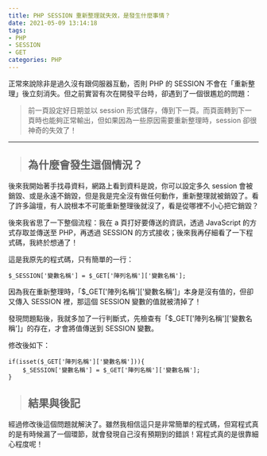 ```yaml
---
title: PHP SESSION 重新整理就失效，是發生什麼事情？
date: 2021-05-09 13:14:18
tags:
- PHP
- SESSION
- GET
categories: PHP
---
```


正常來說除非是過久沒有跟伺服器互動，否則 PHP 的 SESSION 不會在「重新整理」後立刻消失。但之前實習有次在開發平台時，卻遇到了一個很尷尬的問題：

> 前一頁設定好日期並以 session 形式儲存，傳到下一頁。而頁面轉到下一頁時也能夠正常輸出，但如果因為一些原因需要重新整理時，session 卻很神奇的失效了！

<!-- more -->

---

> ## 為什麼會發生這個情況？

後來我開始著手找尋資料，網路上看到資料是說，你可以設定多久 session 會被銷毀、或是永遠不銷毀，但是我是完全沒有做任何動作，重新整理就被銷毀了。看了許多論壇，有人說根本不可能重新整理後就沒了，看是從哪裡不小心把它銷毀？

後來我省思了一下整個流程：我在 a 頁打好要傳送的資訊，透過 JavaScript 的方式存取並傳送至 PHP，再透過 SESSION 的方式接收；後來我再仔細看了一下程式碼，我終於想通了！

這是我原先的程式碼，只有簡單的一行：

```
$_SESSION['變數名稱'] = $_GET['陣列名稱']['變數名稱'];
```

因為我在重新整理時，「$_GET['陣列名稱']['變數名稱']」本身是沒有值的，但卻又傳入 SESSION 裡，那這個 SESSION 變數的值就被清掉了！

發現問題點後，我就多加了一行判斷式，先檢查有「$_GET['陣列名稱']['變數名稱']」的存在，才會將值傳送到 SESSION 變數。

修改後如下：

```
if(isset($_GET['陣列名稱']['變數名稱'])){
    $_SESSION['變數名稱'] = $_GET['陣列名稱']['變數名稱'];
}
```

> ## 結果與後記

經過修改後這個問題就解決了。雖然我相信這只是非常簡單的程式碼，但寫程式真的是有時候漏了一個環節，就會發現自己沒有預期到的錯誤！寫程式真的是很靠細心程度呢！